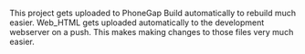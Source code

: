 This project gets uploaded to PhoneGap Build automatically to rebuild much easier.
Web_HTML gets uploaded automatically to the development webserver on a push. This makes making changes to those files very much easier.
